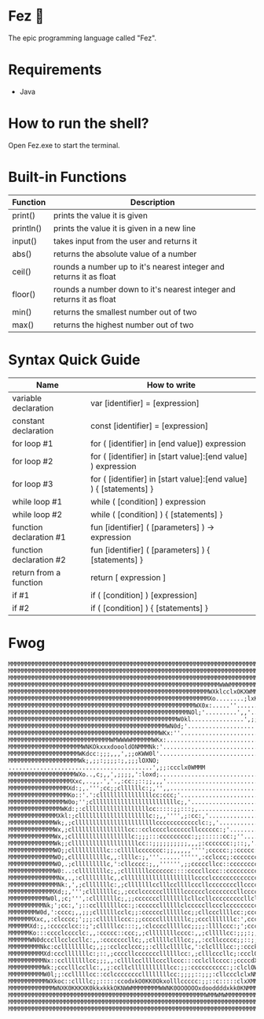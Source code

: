 # Fez :frog:
The epic programming language called "Fez".

# Requirements
- Java

# How to run the shell?
Open Fez.exe to start the terminal.

# Built-in Functions
| Function  | Description |
| ------------- | ------------- |
| print() | prints the value it is given |
| println() | prints the value it is given in a new line |
| input() | takes input from the user and returns it |
| abs() | returns the absolute value of a number |
| ceil() | rounds a number up to it's nearest integer and returns it as float |
| floor() | rounds a number down to it's nearest integer and returns it as float |
| min() | returns the smallest number out of two |
| max() | returns the highest number out of two |

# Syntax Quick Guide
| Name  | How to write |
| ------------- | ------------- |
| variable declaration | var [identifier] = [expression] |
| constant declaration | const [identifier] = [expression] |
| for loop #1 | for ( [identifier] in [end value]) expression |
| for loop #2 | for ( [identifier] in [start value]:[end value] ) expression |
| for loop #3 | for ( [identifier] in [start value]:[end value] ) { [statements] } |
| while loop #1 | while ( [condition] ) expression |
| while loop #2 | while ( [condition] ) { [statements] } |
| function declaration #1 | fun [identifier] ( [parameters] ) -> expression |
| function declaration #2 | fun [identifier] ( [parameters] ) { [statements] } |
| return from a function | return [ expression ] |
| if #1 | if ( [condition] ) [expression] |
| if #2 | if ( [condition] ) { [statements] } |

# Fwog
```
MMMMMMMMMMMMMMMMMMMMMMMMMMMMMMMMMMMMMMMMMMMMMMMMMMMMMMMMMMMMMMMMMMMMMMMMMMMMMMMMMMMMMMMMMMMMMMMMMMMM
MMMMMMMMMMMMMMMMMMMMMMMMMMMMMMMMMMMMMMMMMMMMMMMMMMMMMMMMMMMMMMMMMMMMMMMMMMMMMMMMMMMMMMMMMMMMMMMMMMMM
MMMMMMMMMMMMMMMMMMMMMMMMMMMMMMMMMMMMMMMMMMMMMMMMMMMMMMMMMMMMMMMMMMMMMMMMMMMMMMMMMMMMMMMMMMMMMMMMMMMM
MMMMMMMMMMMMMMMMMMMMMMMMMMMMMMMMMMMMMMMMMMMMMMMMMMMMMMMMMMMMWWWMMMMMMMMMMMMMMMMMMMMMMMMMMMMMMMMMMMMM
MMMMMMMMMMMMMMMMMMMMMMMMMMMMMMMMMMMMMMMMMMMMMMMMMMMMMMMMMWXklcclxOKXWMMMMMMMMMMMMMMMMMMMMMMMMMMMMMMM
MMMMMMMMMMMMMMMMMMMMMMMMMMMMMMMMMMMMMMMMMMMMMMMMMMMMMMMMMXo........;lxKNWMMMMMMMMMMMMMMMMMMMMMMMMMMM
MMMMMMMMMMMMMMMMMMMMMMMMMMMMMMMMMMMMMMMMMMMMMMMMMMMMMWX0x:.....''......;oOXWWMMMMMMMMMMMMMMMMMMMMMMM
MMMMMMMMMMMMMMMMMMMMMMMMMMMMMMMMMMMMMMMMMMMMMMMMMMMNOl;'.........',,'.....:dOKNWMMMMMMMMMMMMMMMMMMMM
MMMMMMMMMMMMMMMMMMMMMMMMMMMMMMMMMMMMMMMMMMMMMMMMW0kl...............',;;;,''';lxOKNWMMMMMMMMMMMMMMMMM
MMMMMMMMMMMMMMMMMMMMMMMMMMMMMMMMMMMMMMMMMMMMMWN0d;'...................';;;;;::clodkKNWMMMMMMMMMMMMMM
MMMMMMMMMMMMMMMMMMMMMMMMMMMMMMMMMMMMMMMMMMMWKx:''.......................',;::ccccclodkKNWMMMMMMMMMMM
MMMMMMMMMMMMMMMMMMMMMMMMMMMMMWMWWWWMMMMMMWKx:..............................',;:::cclllox0XWMMMMMMMMM
MMMMMMMMMMMMMMMMMMMMMWNKOkxxxdoooldONMMMNk:'..................................',;:cccccllokKNMMMMMMM
MMMMMMMMMMMMMMMMMMMMWKdcc:;;;,,,',;;oKWW0l'......................................'',;:ccccclx0NWMMMM
MMMMMMMMMMMMMMMMMMMMWk;,;;:;;;;:;,;;;lOXNO; .........................................',;;:ccclx0WMMM
MMMMMMMMMMMMMMMMMMMWXo..,c;,,',;;;;,':loxd;..............................................'',;::lOWMM
MMMMMMMMMMMMMMMMMMXxc,..,,.','.,:cc:;::;;,,,'...............................................'',l0WMM
MMMMMMMMMMMMMMMMMXd:;,.''';cc;;cllllllc:;,'',,.............................................'',cOWMMM
MMMMMMMMMMMMMMMMMKo::'.':clllllllllllllllcc:ccc;'........................................''',cOWMMMM
MMMMMMMMMMMMMMMMW0o;'';cllllllllllllllllllllllllc;,'.....................................'',:kNMMMMM
MMMMMMMMMMMMMMMWKd:;:cllllllllllllllllllcc:::::;;:::;,..................................'',:kNMMMMMM
MMMMMMMMMMMMMMXkl:;cllllllllllllllllllllc:;,,'''',;:cc:,'...............................',;xNMMMMMMM
MMMMMMMMMMMMMWk;,;clllllllllllllllllllllllcccccccccccclc:;,'...........................'';xXMMMMMMMM
MMMMMMMMMMMMMWx,;cllllllllllllllllcc::cclcccclccccccllcccccc:;'.......................'';dXMMMMMMMMM
MMMMMMMMMMMMMWx,;clllllllllllllllllc:;;;:::ccccccccc:;;::::::cc:;''..................'',oKWMMMMMMMMM
MMMMMMMMMMMMMWk;;clllllllllllllllllllcc::;;;;;;;;;;,,,;:ccccccc:;::;,'.............''',lKWMMMMMMMMMM
MMMMMMMMMMMMMWO;;cllllllllllc::clllllccccccc:;;,,,,,'''';ccccc:;:ccccc:;,''.......''',l0WMMMMMMMMMMM
MMMMMMMMMMMMMWO;,cllllllllllc,,:llllc:;,'''......''''',:cclccc;:ccccccccccc:;,;:::::lxKWMMMMMMMMMMMM
MMMMMMMMMMMMMWO,.;clllllllllc,':cllcccc:;,,'''''',;;cccccllcc::cccccccccccccc;c0NXXXNWMMMMMMMMMMMMMM
MMMMMMMMMMMMMW0:..:cllllllllc;,;clllllllccccccc::::ccccllccc::ccccccccclllccc;;kWMMMMMMMMMMMMMMMMMMM
MMMMMMMMMMMMMMNx,.,:cllllllllc,,cllllllllllllllllllllcccclccccccccccccclccccc;,dXWMMMMMMMMMMMMMMMMMM
MMMMMMMMMMMMMMNk:,',;clllllllc:,;clllllllcclllccllllcccllccccccccllccccclcccc;,:dOXWMMMMMMMMMMMMMMMM
MMMMMMMMMMMMMXd;;,''';clllllllc;,;ccclccccccllllllcccccclccccccccllcccccccccc:,:cccxNMMMMMMMMMMMMMMM
MMMMMMMMMMMW0l,;c;''',:clllllllc;,;;cccccccllllllllcllccllcccccccccllcllclccc:,:c:',xNWMMMMMMMMMMMMM
MMMMMMMMMMNk;';cc:,';::cclllllllcc:;:ccccccllllllclcccccllccclcccccccccccccc;',:cc;.'cONMMMMMMMMMMMM
MMMMMMMMW0d,':cccc;,,;;;cllllllcclc;;:ccccccllllllcc;;cllcccllllcc:;ccccccc:'.,cclc:'.,lkXMMMMMMMMMM
MMMMMMMXxc,,:clcccc;';;;:cllllllccc:;;cccccllllllllc;;ccclllllllc:',cccccc:,',;cccccc;,;oKMMMMMMMMMM
MMMMMMXd:;,:ccccclcc::;';clllllcc:::;,:clcccclllllcc;;;;:llllccc:;';ccc:;,;;;;;:clcccc:cOWMMMMMMMMMM
MMMMMMKo:::cccclcccclc:,,:ccccc::ccc;,;cllllllllcccc:,,;clllllcc:;;;:;,,;;c:;;::ccclccc:lKMMMMMMMMMM
MMMMMMWN0dcccllcclccllc:,,:cccccccllc;,;clllllclllcc;,,:ccllccccc;;::;;::cc:;cc:clcclcc:cOMMMMMMMMMM
MMMMMMMMMNkc:ccllllllllc;,;;:cclcclccc;;:clllclllllc,':clcllllcc:;:ccck0dcccckkccllclcc:l0MMMMMMMMMM
MMMMMMMMMMXd:ccclllllllc:;::,;ccccllcccccccllllllcc:,;clllcccllc;:cccl0WNOo:cO0l:llccc:ckNMMMMMMMMMM
MMMMMMMMMMNx::cclllllllcc;;;,,:cllllccllllcccllccc:::cclcllcccc:;ccccdXMMWXOxK0lccccc:o0WMMMMMMMMMMM
MMMMMMMMMMWk:;ccclllccllc:,,;:ccllclllllllllllcc:;;:cccccccccc:;:clclOWMMMMMMM0l:c::oONMMMMMMMMMMMMM
MMMMMMMMMMW0l;;:cclllllcc::cclccccccccllllllllcc:;;;;::;;;:cllccclclxNMMMMMMMMKl::;oXMMMMMMMMMMMMMMM
MMMMMMMMMMMWXkoc::cllllc;;:::::ccodxkO0KK0Okxolllccccc:;;::c:::::clxXMMMMMMMMM0l;cxXMMMMMMMMMMMMMMMM
MMMMMMMMMMMMMWNXK0KKKXK0kkxkkkOKNWWMMMMMMMMWWNK0OOOOOOxdooddddxkk0KNMMMMMMMMMMN0OKWMMMMMMMMMMMMMMMMM
MMMMMMMMMMMMMMMMMMMMMMMMMMMMMMMMMMMMMMMMMMMMMMMMMMMMMMMMWMMWMWMMMMMMMMMMMMMMMMMMMMMMMMMMMMMMMMMMMMMM
MMMMMMMMMMMMMMMMMMMMMMMMMMMMMMMMMMMMMMMMMMMMMMMMMMMMMMMMMMMMMMMMMMMMMMMMMMMMMMMMMMMMMMMMMMMMMMMMMMMM
MMMMMMMMMMMMMMMMMMMMMMMMMMMMMMMMMMMMMMMMMMMMMMMMMMMMMMMMMMMMMMMMMMMMMMMMMMMMMMMMMMMMMMMMMMMMMMMMMMMM
```
